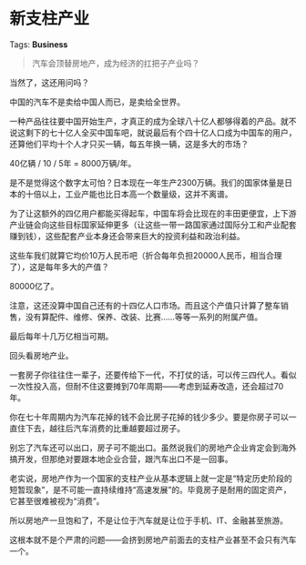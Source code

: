 # 新支柱产业

Tags: **Business**

> 汽车会顶替房地产，成为经济的扛把子产业吗？



当然了，这还用问吗？

中国的汽车不是卖给中国人而已，是卖给全世界。

一种产品往往要中国开始生产，才真正的成为全球八十亿人都够得着的产品。就不说这剩下的七十亿人全买中国车吧，就说最后有个四十亿人口成为中国车的用户，还算他们平均十个人才只买一辆，每五年换一辆，这是多大的市场？

40亿辆 / 10 / 5年 = 8000万辆/年。

是不是觉得这个数字太可怕？日本现在一年生产2300万辆。我们的国家体量是日本的十倍以上，工业产能也比日本高一个数量级，这并不离谱。

为了让这额外的四亿用户都能买得起车，中国车将会比现在的丰田更便宜，上下游产业链会向这些目标国家延伸更多（让这些一带一路国家通过国际分工和产业配套赚到钱），这些配套产业本身还会带来巨大的投资利益和政治利益。

这些车我们就算它均价10万人民币吧（折合每年负担20000人民币，相当合理了），这是每年多大的产值？

80000亿了。

注意，这还没算中国自己还有的十四亿人口市场。而且这个产值只计算了整车销售，没有算配件、维修、保养、改装、比赛……等等一系列的附属产值。

最后每年十几万亿相当可期。

  


回头看房地产业。

一套房子你往往住一辈子，还要传给下一代，不打仗的话，可以传三四代人。看似一次性投入高，但耐不住这要摊到70年周期——考虑到延寿改造，还会超过70年。

你在七十年周期内为汽车花掉的钱不会比房子花掉的钱少多少。要是你房子可以一直住下去，越往后汽车消费的比重越要超过房子。

别忘了汽车还可以出口，房子可不能出口。虽然说我们的房地产企业肯定会到海外搞开发，但那绝对要跟本地企业合营，跟汽车出口不是一回事。

老实说，房地产作为一个国家的支柱产业从基本逻辑上就一定是“特定历史阶段的短暂现象”，是不可能一直持续维持“高速发展”的。毕竟房子是耐用的固定资产，它甚至很难被视为“消费”。

所以房地产一旦饱和了，不是让位于汽车就是让位于手机、IT、金融甚至旅游。

这根本就不是个严肃的问题——会挤到房地产前面去的支柱产业甚至不会只有汽车一个。



